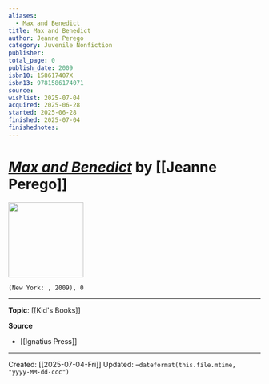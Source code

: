 ```yaml
---
aliases:
  - Max and Benedict
title: Max and Benedict
author: Jeanne Perego
category: Juvenile Nonfiction
publisher: 
total_page: 0
publish_date: 2009
isbn10: 158617407X
isbn13: 9781586174071
source: 
wishlist: 2025-07-04
acquired: 2025-06-28
started: 2025-06-28
finished: 2025-07-04
finishednotes:
---
```

# *[Max and Benedict]()* by [[Jeanne Perego]]

<img src="http://books.google.com/books/content?id=wQdJPgAACAAJ&printsec=frontcover&img=1&zoom=1&source=gbs_api" width=150>

`(New York: , 2009), 0`



--- 
**Topic**: [[Kid's Books]]

**Source**
- [[Ignatius Press]]
 ---
Created: [[2025-07-04-Fri]]
Updated: `=dateformat(this.file.mtime, "yyyy-MM-dd-ccc")`